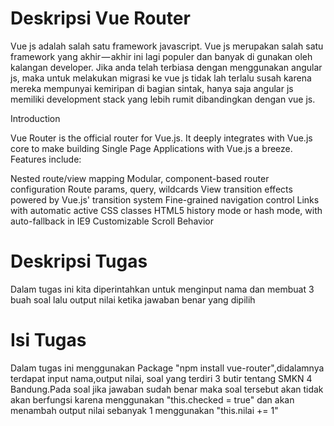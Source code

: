 # Deskripsi Vue Router

Vue js adalah salah satu framework javascript. Vue js merupakan salah satu framework yang akhir — akhir ini lagi populer dan banyak di gunakan oleh kalangan developer. Jika anda telah terbiasa dengan menggunakan angular js, maka untuk melakukan migrasi ke vue js tidak lah terlalu susah karena mereka mempunyai kemiripan di bagian sintak, hanya saja angular js memiliki development stack yang lebih rumit dibandingkan dengan vue js.

Introduction

Vue Router is the official router for Vue.js. It deeply integrates with Vue.js core to make building Single Page Applications with Vue.js a breeze. Features include:

Nested route/view mapping
Modular, component-based router configuration
Route params, query, wildcards
View transition effects powered by Vue.js' transition system
Fine-grained navigation control
Links with automatic active CSS classes
HTML5 history mode or hash mode, with auto-fallback in IE9
Customizable Scroll Behavior

# Deskripsi Tugas

Dalam tugas ini kita diperintahkan untuk menginput nama dan membuat 3 buah soal lalu output nilai ketika jawaban benar yang dipilih

# Isi Tugas

Dalam tugas ini menggunakan Package "npm install vue-router",didalamnya terdapat input nama,output nilai,
soal yang terdiri 3 butir tentang SMKN 4 Bandung.Pada soal jika jawaban sudah benar maka soal tersebut 
akan tidak akan berfungsi karena menggunakan "this.checked = true" dan akan menambah output nilai sebanyak 1 
menggunakan "this.nilai += 1"



